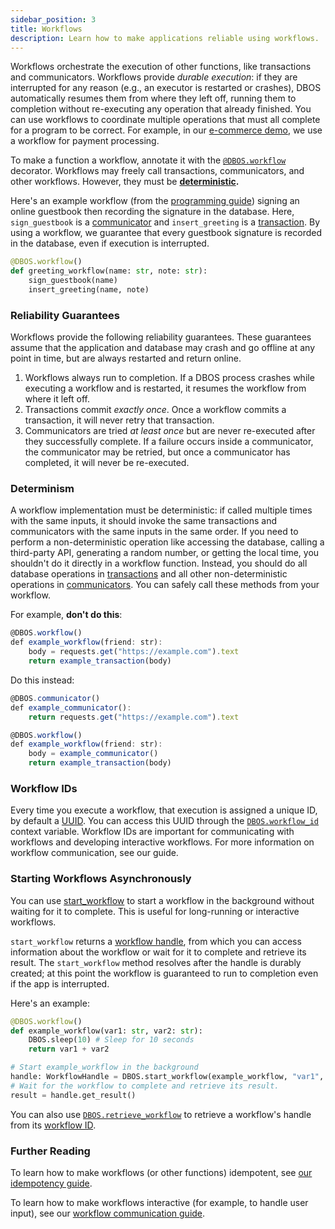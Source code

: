 ```yaml
---
sidebar_position: 3
title: Workflows
description: Learn how to make applications reliable using workflows.
---
```


Workflows orchestrate the execution of other functions, like transactions and communicators.
Workflows provide _durable execution_: if they are interrupted for any reason (e.g., an executor is restarted or crashes), DBOS automatically resumes them from where they left off, running them to completion without re-executing any operation that already finished.
You can use workflows to coordinate multiple operations that must all complete for a program to be correct.
For example, in our [e-commerce demo](https://github.com/dbos-inc/dbos-demo-apps/tree/main/python/widget-store), we use a workflow for payment processing.

To make a function a workflow, annotate it with the [`@DBOS.workflow`](../reference-python/decorators.md#workflow) decorator.
Workflows may freely call transactions, communicators, and other workflows.
However, they must be **[deterministic](#determinism).**

Here's an example workflow (from the [programming guide](../getting-started/quickstart-programming-python.md)) signing an online guestbook then recording the signature in the database.
Here, `sign_guestbook` is a [communicator](./communicator-tutorial.md) and `insert_greeting` is a [transaction](./transaction-tutorial.md).
By using a workflow, we guarantee that every guestbook signature is recorded in the database, even if execution is interrupted.

```python
@DBOS.workflow()
def greeting_workflow(name: str, note: str):
    sign_guestbook(name)
    insert_greeting(name, note)
```
### Reliability Guarantees

Workflows provide the following reliability guarantees.
These guarantees assume that the application and database may crash and go offline at any point in time, but are always restarted and return online.

1.  Workflows always run to completion.  If a DBOS process crashes while executing a workflow and is restarted, it resumes the workflow from where it left off.
2.  Transactions commit _exactly once_.  Once a workflow commits a transaction, it will never retry that transaction.
3.  Communicators are tried _at least once_ but are never re-executed after they successfully complete.  If a failure occurs inside a communicator, the communicator may be retried, but once a communicator has completed, it will never be re-executed.

### Determinism

A workflow implementation must be deterministic: if called multiple times with the same inputs, it should invoke the same transactions and communicators with the same inputs in the same order.
If you need to perform a non-deterministic operation like accessing the database, calling a third-party API, generating a random number, or getting the local time, you shouldn't do it directly in a workflow function.
Instead, you should do all database operations in [transactions](./transaction-tutorial) and all other non-deterministic operations in [communicators](./communicator-tutorial).
You can safely call these methods from your workflow.

For example, **don't do this**:

```javascript
@DBOS.workflow()
def example_workflow(friend: str):
    body = requests.get("https://example.com").text
    return example_transaction(body)
```

Do this instead:

```javascript
@DBOS.communicator()
def example_communicator():
    return requests.get("https://example.com").text

@DBOS.workflow()
def example_workflow(friend: str):
    body = example_communicator()
    return example_transaction(body)
```

### Workflow IDs

Every time you execute a workflow, that execution is assigned a unique ID, by default a [UUID](https://en.wikipedia.org/wiki/Universally_unique_identifier).
You can access this UUID through the [`DBOS.workflow_id`](../reference-python/contexts.md#workflow_id) context variable.
Workflow IDs are important for communicating with workflows and developing interactive workflows.
For more information on workflow communication, see our guide.

### Starting Workflows Asynchronously

You can use [start_workflow](../reference-python/contexts.md#start_workflow) to start a workflow in the background without waiting for it to complete.
This is useful for long-running or interactive workflows.

`start_workflow` returns a [workflow handle](../reference-python/workflow_handles.md), from which you can access information about the workflow or wait for it to complete and retrieve its result.
The `start_workflow` method resolves after the handle is durably created; at this point the workflow is guaranteed to run to completion even if the app is interrupted.


Here's an example:

```python
@DBOS.workflow()
def example_workflow(var1: str, var2: str):
    DBOS.sleep(10) # Sleep for 10 seconds
    return var1 + var2

# Start example_workflow in the background
handle: WorkflowHandle = DBOS.start_workflow(example_workflow, "var1", "var2")
# Wait for the workflow to complete and retrieve its result.
result = handle.get_result()
```

You can also use [`DBOS.retrieve_workflow`](../reference-python/contexts.md#retrieve_workflow) to retrieve a workflow's handle from its [workflow ID](#workflow-ids).

### Further Reading

To learn how to make workflows (or other functions) idempotent, see [our idempotency guide](./idempotency-tutorial).

To learn how to make workflows interactive (for example, to handle user input), see our [workflow communication guide](./workflow-communication-tutorial).
